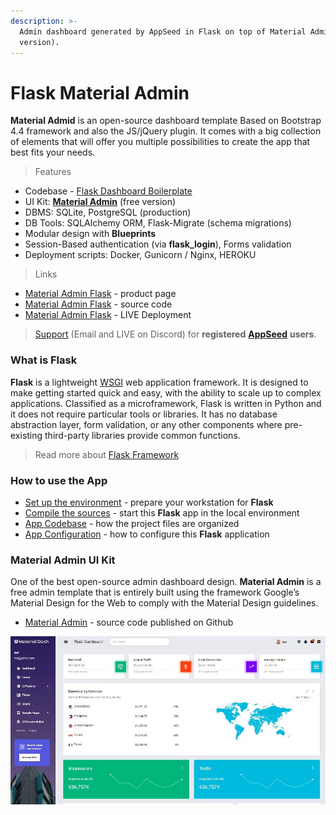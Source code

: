 ```yaml
---
description: >-
  Admin dashboard generated by AppSeed in Flask on top of Material Admin (free
  version).
---
```


# Flask Material Admin

&#x20;**Material Admid** is an open-source dashboard template Based on Bootstrap 4.4 framework and also the JS/jQuery plugin. It comes with a big collection of elements that will offer you multiple possibilities to create the app that best fits your needs.&#x20;

> Features

* Codebase - [Flask Dashboard Boilerplate](../../boilerplate-code/flask-dashboard.md)
* UI Kit: [**Material Admin**](https://github.com/BootstrapDash/Material-Admin) (free version)&#x20;
* DBMS: SQLite, PostgreSQL (production)
* DB Tools: SQLAlchemy ORM, Flask-Migrate (schema migrations)
* Modular design with **Blueprints**
* Session-Based authentication (via **flask\_login**), Forms validation
* Deployment scripts: Docker, Gunicorn / Nginx, HEROKU&#x20;

> Links

* [Material Admin Flask](https://appseed.us/admin-dashboards/flask-dashboard-admin-material) - product page
* [Material Admin Flask](https://github.com/app-generator/flask-dashboard-material-admin) - source code&#x20;
* [Material Admin Flask](https://flask-dashboard-material-admin.appseed.us) - LIVE Deployment&#x20;

> [Support](https://appseed.us/support) (Email and LIVE on Discord) for **registered** [**AppSeed**](https://appseed.us) **users**.

###

### What is Flask

**Flask** is a lightweight [WSGI](../../content/what-is/wsgi.md) web application framework. It is designed to make getting started quick and easy, with the ability to scale up to complex applications. Classified as a microframework, Flask is written in Python and it does not require particular tools or libraries. It has no database abstraction layer, form validation, or any other components where pre-existing third-party libraries provide common functions.

> Read more about [Flask Framework](../../content/what-is/flask.md)



### How to use the App

* [Set up the environment](../../boilerplate-code/flask-dashboard.md#environment) - prepare your workstation for **Flask**
* [Compile the sources](../../boilerplate-code/flask-dashboard.md#build-the-app-1) - start this **Flask** app in the local environment
* [App Codebase](../../boilerplate-code/flask-dashboard.md#app-codebase) - how the project files are organized
* [App Configuration](../../boilerplate-code/flask-dashboard.md#app-configuration) - how to configure this **Flask** application



### Material Admin UI Kit

One of the best open-source admin dashboard design. **Material Admin** is a free admin template that is entirely built using the framework Google’s Material Design for the Web to comply with the Material Design guidelines.

* [Material Admin](https://github.com/BootstrapDash/Material-Admin) - source code published on Github

![Material Admin - Open-source Bootstrap Template.](../../.gitbook/assets/material-admin-bootstrap.jpg)
